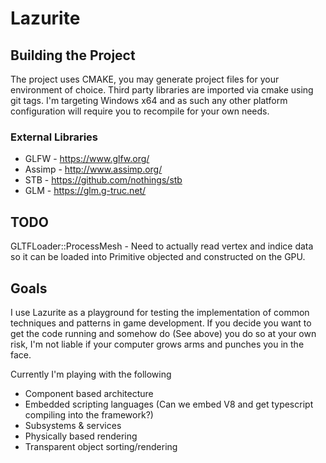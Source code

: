 # Lazurite

## Building the Project

The project uses CMAKE, you may generate project files for your environment of choice. Third party libraries are imported via cmake using git tags. I'm targeting Windows x64 and as such any other platform
configuration will require you to recompile for your own needs.

### External Libraries

-   GLFW - https://www.glfw.org/
-   Assimp - http://www.assimp.org/
-   STB - https://github.com/nothings/stb
-   GLM - https://glm.g-truc.net/

## TODO

GLTFLoader::ProcessMesh - Need to actually read vertex and indice data so it can be loaded into Primitive objected and constructed on the GPU.

## Goals

I use Lazurite as a playground for testing the implementation of common techniques and patterns in game development. If you decide you want
to get the code running and somehow do (See above) you do so at your own risk, I'm not liable if your computer grows arms and punches you in the face.

Currently I'm playing with the following

-   Component based architecture
-   Embedded scripting languages (Can we embed V8 and get typescript compiling into the framework?)
-   Subsystems & services
-   Physically based rendering
-   Transparent object sorting/rendering
